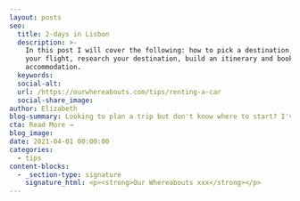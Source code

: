 ```yaml
---
layout: posts
seo:
  title: 2-days in Lisbon
  description: >-
    In this post I will cover the following: how to pick a destination, book
    your flight, research your destination, build an itinerary and book
    accommodation.
  keywords:
  social-alt:
  url: /https://ourwhereabouts.com/tips/renting-a-car
  social-share_image:
author: Elizabeth
blog-summary: Looking to plan a trip but don't know where to start? I've got you!
cta: Read More →
blog_image:
date: 2021-04-01 00:00:00
categories:
  - tips
content-blocks:
  - _section-type: signature
    signature_html: <p><strong>Our Whereabouts xxx</strong></p>
---
```

